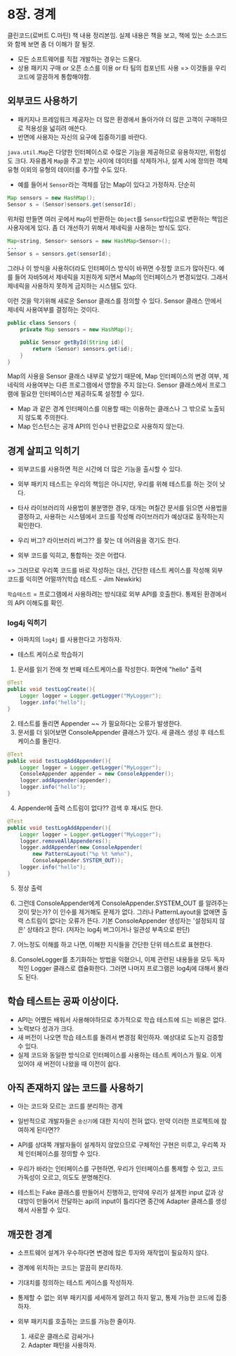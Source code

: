 # 8장. 경계

클린코드(로버트 C.마틴) 책 내용 정리본임. 
실제 내용은 책을 보고, 책에 있는 소스코드와 함께 보면 좀 더 이해가 잘 될것.


- 모든 소프트웨어를 직접 개발하는 경우는 드물다.
- 상용 패키지 구매 or 오픈 소스를 이용 or 타 팀의 컴포넌트 사용 => 이것들을 우리 코드에 깔끔하게 통합해야함.


## 외부코드 사용하기 

- 패키지나 프레임워크 제공자는 더 많은 환경에서 돌아가야 더 많은 고객이 구매하므로 적용성을 넓히려 애쓴다. 
- 반면에 사용자는 자신의 요구에 집중하기를 바란다. 


`java.util.Map`은 다양한 인터페이스로 수많은 기능을 제공하므로 유용하지만, 위험성도 크다. 
자유롭게 `Map`을 주고 받는 사이에 데이터를 삭제하거나, 설계 시에 정의한 객체 유형 이외의 유형의 데이터를 추가할 수도 있다.

- 예를 들어서 `Sensor`라는 객체를 담는 Map이 있다고 가정하자. 
단순히 
```java
Map sensors = new HashMap();
Sensor s = (Sensor)sensors.get(sensorId);
```

위처럼 만들면 여러 곳에서 `Map`이 반환하는 `Object`를 `Sensor`타입으로 변환하는 책임은 사용자에게 있다. 
좀 더 개선하기 위해서 제네릭을 사용하는 방식도 있다. 

```java
Map<string, Sensor> sensors = new HashMap<Sensor>();
...
Sensor s = sensors.get(sensorId);
``` 

그러나 이 방식을 사용하더라도 인터페이스 방식이 바뀌면 수정할 코드가 많아진다. 예를 들어 자바5에서 제네릭을 지원하게 되면서 Map의 인터페이스가 변경되었다. 
그래서 제네릭을 사용하지 못하게 금지하는 시스템도 있다. 

이런 것을 막기위해 새로운 Sensor 클래스를 정의할 수 있다. Sensor 클래스 안에서 제네릭 사용여부를 결정하는 것이다. 

```java
public class Sensors {
    private Map sensors = new HashMap();

    public Sensor getById(String id){
        return (Sensor) sensors.get(id);
    }
}
```

Map의 사용을 Sensor 클래스 내부로 넣었기 때문에, Map 인터페이스의 변경 여부, 제네릭의 사용여부는 다른 프로그램에서 영향을 주지 않는다.
Sensor 클래스에서 프로그램에 필요한 인터페이스만 제공하도록 설정할 수 있다. 

- Map 과 같은 경계 인터페이스를 이용할 때는 이용하는 클래스나 그 밖으로 노출되지 않도록 주의한다. 
- Map 인스턴스는 공개 API의 인수나 반환값으로 사용하지 않는다.


## 경계 살피고 익히기 

- 외부코드를 사용하면 적은 시간에 더 많은 기능을 출시할 수 있다. 
- 외부 패키지 테스트는 우리의 책임은 아니지만, 우리를 위해 테스트를 하는 것이 낫다. 

- 타사 라이브러리의 사용법이 불분명한 경우, 대개는 며칠간 문서를 읽으면 사용법을 결정하고, 사용하는 시스템에서 코드를 작성해 라이브러리가 예상대로 동작하는지 확인한다. 
- 우리 버그? 라이브러리 버그?? 를 찾는 데 어려움을 겪기도 한다. 

- 외부 코드를 익히고, 통합하는 것은 어렵다. 

=> 그러므로 우리쪽 코드를 바로 작성하는 대신, 간단한 테스트 케이스를 작성해 외부 코드를 익히면 어떨까?(학습 테스트 - Jim Newkirk)

`학습테스트` = 프로그램에서 사용하려는 방식대로 외부 API를 호출한다. 통제된 환경에서의 API 이해도를 확인.

### log4j 익히기

- 아파치의 `log4j` 를 사용한다고 가정하자. 

- 테스트 케이스로 학습하기
1. 문서를 읽기 전에 첫 번째 테스트케이스를 작성한다. 화면에 "hello" 출력
```java
@Test
public void testLogCreate(){
    Logger logger = Logger.getLogger("MyLogger");
    logger.info("hello");
}
```
2. 테스트를 돌리면 Appender ~~ 가 필요하다는 오류가 발생한다.
3. 문서를 더 읽어보면 ConsoleAppender 클래스가 있다. 새 클래스 생성 후 테스트 케이스를 돌린다.
```java
@Test
public void testLogAddAppender(){
    Logger logger = Logger.getLogger("MyLogger");
    ConsoleAppender appender = new ConsoleAppender();
    logger.addAppender(appender);
    logger.info("hello");
}
```
4. Appender에 출력 스트림이 없다?? 검색 후 재시도 한다.
```java
@Test
public void testLogAddAppender(){
    Logger logger = Logger.getLogger("MyLogger");
    logger.removeAllAppenderes();
    logger.addAppender(new ConsoleAppender(
        new PatternLayout("%p %t %m%n"),
        ConsoleAppender.SYSTEM_OUT));
    logger.info("hello");
}
```
5. 정상 출력
6. 그런데 ConsoleAppender에게  ConsoleAppender.SYSTEM_OUT 를 알려주는 것이 맞는가? 이 인수를 제거해도 문제가 없다. 그러나 PatternLayout을 없애면 출력 스트림이 없다는 오류가 뜬다. 기본 ConsoleAppender 생성자는 '설정되지 않은' 상태라고 한다. (저자는 log4j 버그이거나 일관성 부족으로 판단)

7. 어느정도 이해를 하고 나면, 이해한 지식들을 간단한 단위 테스트로 표현한다. 




8. ConsoleLogger를 초기화하는 방법을 익혔으니, 이제 관련된 내용들을 모두 독자적인 Logger 클래스로 캡슐화한다. 그러면 나머지 프로그램은 log4j에 대해서 몰라도 된다. 



## 학습 테스트는 공짜 이상이다. 

- API는 어쨌든 배워서 사용해야하므로 추가적으로 학습 테스트에 드는 비용은 없다. 
- 노력보다 성과가 크다. 
- 새 버전이 나오면 학습 테스트를 돌려서 변경점 확인하자. 예상대로 도는지 검증할 수 있다. 
- 실제 코드와 동일한 방식으로 인터페이스를 사용하는 테스트 케이스가 필요. 이게 있어야 새 버전이 나왔을 때 이전이 쉽다. 

## 아직 존재하지 않는 코드를 사용하기

- 아는 코드와 모르는 코드를 분리하는 경계 
- 일반적으로 개발자들은 `송신기`에 대한 지식이 전혀 없다. 만약 이러한 프로젝트에 참여하게 된다면??

- API를 상대쪽 개발자들이 설계하지 않았으므로 구체적인 구현은 미루고, 우리쪽 자체 인터페이스를 정의할 수 있다. 
- 우리가 바라는 인터페이스를 구현하면, 우리가 인터페이스를 통제할 수 있고, 코드가독성이 오르고, 의도도 분명해진다.

- 테스트는 Fake 클래스를 만들어서 진행하고, 만약에 우리가 설계한 input 값과 상대방이 만들어서 전달하는 api의 input이 틀리다면 중간에 Adapter 클래스를 생성해서 사용할 수 있다. 



## 깨끗한 경계 

- 소프트웨어 설계가 우수하다면 변경에 많은 투자와 재작업이 필요하지 않다.

- 경계에 위치하는 코드는 깔끔히 분리하자. 
- 기대치를 정의하는 테스트 케이스를 작성하자. 
- 통제할 수 없는 외부 패키지를 세세하게 알려고 하지 말고, 통제 가능한 코드에 집중하자.
- 외부 패키지를 호출하는 코드를 가능한 줄이자. 
    1. 새로운 클래스로 감싸거나
    2. Adapter 패턴을 사용하자.

    